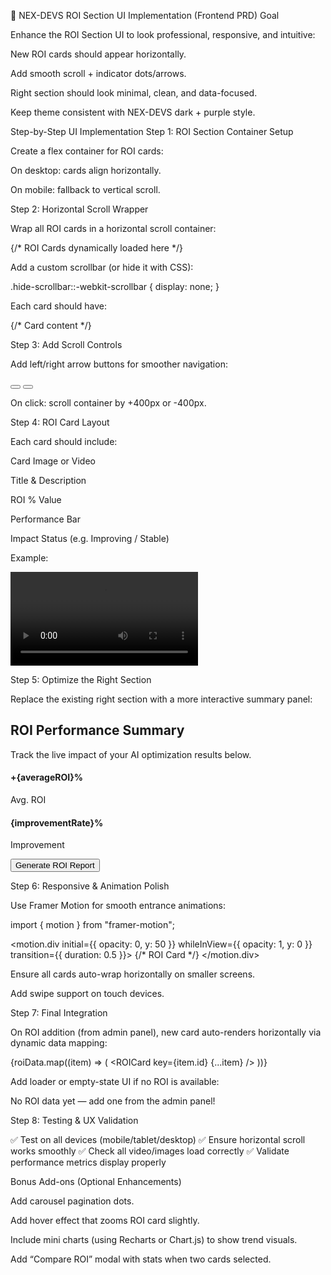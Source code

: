 🧠 NEX-DEVS ROI Section UI Implementation (Frontend PRD)
Goal

Enhance the ROI Section UI to look professional, responsive, and intuitive:

New ROI cards should appear horizontally.

Add smooth scroll + indicator dots/arrows.

Right section should look minimal, clean, and data-focused.

Keep theme consistent with NEX-DEVS dark + purple style.

Step-by-Step UI Implementation
Step 1: ROI Section Container Setup

Create a flex container for ROI cards:

<section className="roi-section flex flex-col md:flex-row justify-between items-center w-full px-6 py-12">


On desktop: cards align horizontally.

On mobile: fallback to vertical scroll.

Step 2: Horizontal Scroll Wrapper

Wrap all ROI cards in a horizontal scroll container:

<div className="roi-cards-container flex overflow-x-auto gap-6 snap-x snap-mandatory scroll-smooth hide-scrollbar">
    {/* ROI Cards dynamically loaded here */}
</div>


Add a custom scrollbar (or hide it with CSS):

.hide-scrollbar::-webkit-scrollbar {
    display: none;
}


Each card should have:

<div className="roi-card snap-center min-w-[300px] md:min-w-[400px] bg-[#0b0b0f] border border-[#2b2b36] rounded-2xl p-6 shadow-md transition-all hover:scale-[1.02] duration-300">
    {/* Card content */}
</div>

Step 3: Add Scroll Controls

Add left/right arrow buttons for smoother navigation:

<button className="scroll-left absolute left-2 top-1/2 -translate-y-1/2 bg-[#1a1a23] hover:bg-[#272738] p-3 rounded-full shadow-lg">
    <ChevronLeft />
</button>
<button className="scroll-right absolute right-2 top-1/2 -translate-y-1/2 bg-[#1a1a23] hover:bg-[#272738] p-3 rounded-full shadow-lg">
    <ChevronRight />
</button>


On click: scroll container by +400px or -400px.

Step 4: ROI Card Layout

Each card should include:

Card Image or Video

Title & Description

ROI % Value

Performance Bar

Impact Status (e.g. Improving / Stable)

Example:

<div className="roi-card">
    <video src={videoUrl} controls className="rounded-xl w-full h-[200px] object-cover" />
    <h3 className="text-xl font-semibold mt-4 text-white">{title}</h3>
    <p className="text-sm text-gray-400 mt-2">{description}</p>
    <div className="flex items-center justify-between mt-4">
        <span className="text-purple-400 text-lg font-bold">{impactValue}%</span>
        <span className="text-sm text-gray-500">{impactStatus}</span>
    </div>
    <div className="w-full bg-[#1c1c25] h-2 rounded-full mt-2">
        <div className="bg-purple-500 h-2 rounded-full" style={{ width: `${impactValue}%` }}></div>
    </div>
</div>

Step 5: Optimize the Right Section

Replace the existing right section with a more interactive summary panel:

<div className="roi-summary bg-[#0f0f18] rounded-2xl p-6 border border-[#242434] shadow-lg flex flex-col gap-4 w-full md:w-[350px]">
  <h2 className="text-2xl font-semibold text-white">ROI Performance Summary</h2>
  <p className="text-gray-400 text-sm">
      Track the live impact of your AI optimization results below.
  </p>

  <div className="grid grid-cols-2 gap-4 mt-4">
      <div className="p-3 rounded-xl bg-[#1a1a24] text-center">
          <h4 className="text-purple-400 text-lg font-bold">+{averageROI}%</h4>
          <p className="text-xs text-gray-400">Avg. ROI</p>
      </div>
      <div className="p-3 rounded-xl bg-[#1a1a24] text-center">
          <h4 className="text-green-400 text-lg font-bold">{improvementRate}%</h4>
          <p className="text-xs text-gray-400">Improvement</p>
      </div>
  </div>

  <button className="mt-6 bg-purple-600 hover:bg-purple-700 text-white py-3 px-6 rounded-xl transition-all duration-300 shadow-md">
      Generate ROI Report
  </button>
</div>

Step 6: Responsive & Animation Polish

Use Framer Motion for smooth entrance animations:

import { motion } from "framer-motion";

<motion.div initial={{ opacity: 0, y: 50 }} whileInView={{ opacity: 1, y: 0 }} transition={{ duration: 0.5 }}>
    {/* ROI Card */}
</motion.div>


Ensure all cards auto-wrap horizontally on smaller screens.

Add swipe support on touch devices.

Step 7: Final Integration

On ROI addition (from admin panel), new card auto-renders horizontally via dynamic data mapping:

{roiData.map((item) => (
    <ROICard key={item.id} {...item} />
))}


Add loader or empty-state UI if no ROI is available:

<p className="text-gray-500 text-center mt-6">No ROI data yet — add one from the admin panel!</p>

Step 8: Testing & UX Validation

✅ Test on all devices (mobile/tablet/desktop)
✅ Ensure horizontal scroll works smoothly
✅ Check all video/images load correctly
✅ Validate performance metrics display properly

Bonus Add-ons (Optional Enhancements)

Add carousel pagination dots.

Add hover effect that zooms ROI card slightly.

Include mini charts (using Recharts or Chart.js) to show trend visuals.

Add “Compare ROI” modal with stats when two cards selected.
